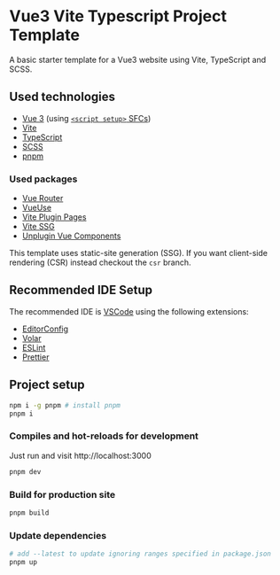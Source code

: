 # Vue3 Vite Typescript Project Template

A basic starter template for a Vue3 website using Vite, TypeScript and SCSS.

## Used technologies

- [Vue 3](https://vuejs.org/) (using [`<script setup>` SFCs](https://vuejs.org/api/sfc-script-setup.html))
- [Vite](https://vitejs.dev/)
- [TypeScript](https://www.typescriptlang.org/)
- [SCSS](https://sass-lang.com/)
- [pnpm](https://pnpm.io/)

### Used packages

- [Vue Router](https://router.vuejs.org/)
- [VueUse](https://vueuse.org/)
- [Vite Plugin Pages](https://github.com/hannoeru/vite-plugin-pages)
- [Vite SSG](https://github.com/antfu/vite-ssg)
- [Unplugin Vue Components](https://www.npmjs.com/package/unplugin-vue-components)

This template uses static-site generation (SSG). If you want client-side rendering (CSR) instead checkout the `csr` branch.

## Recommended IDE Setup

The recommended IDE is [VSCode](https://code.visualstudio.com/) using the following extensions:

- [EditorConfig](https://marketplace.visualstudio.com/items?itemName=EditorConfig.EditorConfig)
- [Volar](https://marketplace.visualstudio.com/items?itemName=vue.volar)
- [ESLint](https://marketplace.visualstudio.com/items?itemName=dbaeumer.vscode-eslint)
- [Prettier](https://marketplace.visualstudio.com/items?itemName=esbenp.prettier-vscode)

## Project setup

```bash
npm i -g pnpm # install pnpm
pnpm i
```

### Compiles and hot-reloads for development

Just run and visit http://localhost:3000

```bash
pnpm dev
```

### Build for production site

```bash
pnpm build
```

### Update dependencies

```bash
# add --latest to update ignoring ranges specified in package.json
pnpm up
```
